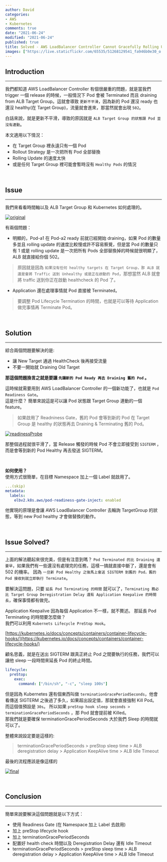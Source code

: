 ```yaml
---
author: David
categories:
- AWS
- Kubernetes
comments: true
date: "2021-06-24"
modified: "2021-06-24"
published: true
title: Solved - AWS LoadBalancer Controller Cannot Gracefully Rolling Update
images: ["https://live.staticflickr.com/65535/51268129541_fa946b0e30_o.png"]
---
```


## Introduction
---
我們都知道 AWS LoadBalancer Controller 有個很嚴重的問題，就是當我們 trigger 一個 release 的時候，一般情況下 Pod 會被 Terminated 而且 draining from ALB Target Group。這就會導致 `更新不平滑`，因為新的 Pod 還沒 ready 也還沒 healthy(在 Target Group)，流量就會進來，那當然就會出現 `502`。

白話來說，就是更新不平滑，導致的原因就是 `ALB Target Group 的狀態跟 Pod 並沒有連動`。  

本文適用以下情況：  
- 在 Target Group 裡永遠只有一個 Pod
- Rollout Strategy 是一次把所有 Pod 全部替換
- Rolling Update 的速度太快
- 或是任何 Target Group 裡可能會暫時沒有 `Healthy Pods` 的情況

<br />

## Issue
---

我們來看看時間軸以及 ALB Target Group 和 Kubernetes 如何處理的。

[![original](https://live.staticflickr.com/65535/51268683244_4b8e448a96_k.jpg)](https://live.staticflickr.com/65535/51268683244_4b8e448a96_k.jpg)


有兩個問題：

- 明顯的，Pod-a1 在 Pod-a2 ready 前就已經開始 draining，如果 Pod 的數量多並且 rolling update 的速度比較慢或許不容易察覺，但是當 Pod 的數量只有 1 或是 rolling update 是一次把所有 Pods 全部替換掉的時候就很明顯了，ALB 就直接給你個 502。 

> 原因就是因為 `如果沒有任何 healthy targets 在 Target Group，那 ALB 就還是會將 Traffic 送到 Unhealthy 或是正在啟動的 Pod`，那想當然 ALB 就會將 traffic 送到你正在啟動 healthcheck 的 Pod 了。


- Application 還在處理事情就 Pod 直接被 Terminated。

> 要調整 Pod Lifecycle Termination 的時間，也就是可以等待 Application 做完事情再 Terminate Pod。

<br />

## Solution
---

綜合兩個問題要解決的是:  
- 讓 New Target 通過 HealthCheck 後再接受流量
- 不要一開始就 Draining Old Target


**那這個問題換言之就是要讓 `先讓新的 Pod Ready 再去 Draining 舊的 Pod` 。**


這時候就需要用到 AWS LoadBalancer Controller 的一個新功能了，也就是 `Pod Readiness Gate`。  
這是什麼？ 簡單來說這是可以讓 Pod 狀態跟 Target Group 連動的一個 feature。


> 如果啟用了 Readniness Gate，舊的 Pod 會等到新的 Pod 在 Target Group 是 healthy 的狀態再去 Draining & Terminating 舊的 Pod。


[![readinessProbe](https://live.staticflickr.com/65535/51267999161_4852c5c6da_o.png)](https://live.staticflickr.com/65535/51267999161_4852c5c6da_o.png)


那整個過程就很平滑了，當 Release 觸發的時候 Pod 不會立即接受到 `SIGTERM` ，而是會等到新的 Pod Healthy 再去發送 SIGTERM。

<br />

**如何使用？**  
使用方式很簡單，在目標 Namespace 加上一個 Label 就啟用了。

```yaml
...(skip)
metadata:
  labels: 
    elbv2.k8s.aws/pod-readiness-gate-inject: enabled
```


他實現的原理是會讓 AWS LoadBalancer Controller 去輪詢 TargetGroup 的狀態，等到 new Pod healthy 才會做替換的動作。


<br />

## Issue Solved?
---

上面的解法聽起來很完美，但是有注意到嗎？ `Pod Terminated 的比 Draining 還要早`，如果我們有一些還沒有處理完的任務，這樣一搞就直接中斷了，還是會有 502 的機率。
因為 `一旦新 Pod Healthy 之後馬上會送 SIGTERM 到舊的 Pod，舊的 Pod 接收到就立即執行 Terminate`。


要解決這問題，只要 `延長 Pod Terminating 的時間` 就可以了，`Terminating 務必比 Target Group Deregistration Delay 還有 Application Keepalive 的時間長`，確保事情都有做完。


Application Keepalive 因為每個 Application 不一樣，就不贅述。 那延長 Pod Terminating 的時間要怎麼做？  
我們可以利用 `Kubernets Lifecycle PreStop Hook`。


[https://kubernetes.io/docs/concepts/containers/container-lifecycle-hooks/](https://kubernetes.io/docs/concepts/containers/container-lifecycle-hooks/)


顧名思義，就是在送出 SIGTERM 跟真正終止 Pod 之間要執行的任務，我們可以讓他 sleep 一段時間來延長 Pod 的終止時間。


```yaml
lifecycle:
  preStop:
    exec:
      command: ["/bin/sh", "-c", "sleep 100s"]
```


但是因為 Kubernetes 還有個東西叫做 `terminationGracePeriodSeconds`，他會看傳送 SIGTERM 之後過了多久，如果超出設定值，那就會直接強制 Kill Pod。  
而這個值預設是 `30s`。 所以如果 `preStop hook sleep seconds > terminationGracePeriodSeconds` ，那 Pod 就會提前被 Killed。  
那我們就是要確保 terminationGracePeriodSeconds 大於我們 Sleep 的時間就可以了。


整體來說設定要是這樣的:  
> terminationGracePeriodSeconds > preStop sleep time > ALB deregistration delay > Application KeepAlive time > ALB Idle Timeout


最後的流程應該是像這樣的


[![final](https://live.staticflickr.com/65535/51268129541_fa946b0e30_o.png)](https://live.staticflickr.com/65535/51268129541_fa946b0e30_o.png)



<br />

## Conclusion
---

簡單來說要解決這個問題就是以下方式：  
- 使用 Readiness Gate (在 Namespace 加上 Label 去啟用)
- 加上 preStop lifecycle hook
- 加上 terminationGracePeriodSeconds
- 配置好 health check 時間以及 Deregistration Delay 還有 Idle Timeout
- terminationGracePeriodSeconds > preStop sleep time > ALB deregistration delay > Application KeepAlive time > ALB Idle Timeout


<br />
<br />
